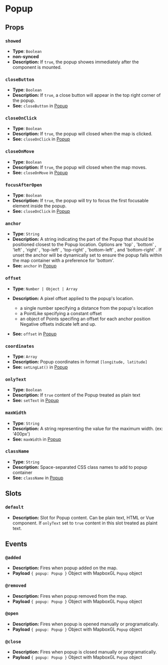 # Popup

## Props

### `showed`

- **Type**: `Boolean`
- **non-synced**
- **Description:** If `true`, the popup showes immediately after the component is mounted.

### `closeButton`

- **Type**: `Boolean`
- **Description:** If `true`, a close button will appear in the top right corner of the popup.
- **See:** `closeButton` in [Popup](https://docs.mapbox.com/mapbox-gl-js/api/#popup)

### `closeOnClick`

- **Type**: `Boolean`
- **Description:** If `true`, the popup will closed when the map is clicked.
- **See:** `closeOnClick` in [Popup](https://docs.mapbox.com/mapbox-gl-js/api/#popup)

### `closeOnMove`

- **Type**: `Boolean`
- **Description:** If `true`, the popup will closed when the map moves.
- **See:** `closeOnMove` in [Popup](https://docs.mapbox.com/mapbox-gl-js/api/#popup)

### `focusAfterOpen`

- **Type**: `Boolean`
- **Description:** If `true`, the popup will try to focus the first focusable element inside the popup.
- **See:** `closeOnClick` in [Popup](https://docs.mapbox.com/mapbox-gl-js/api/#popup)

### `anchor`

- **Type**: `String`
- **Description:** A string indicating the part of the Popup that should be positioned closest to the Popup location. Options are 'top' , 'bottom' , 'left' , 'right' , 'top-left' , 'top-right' , 'bottom-left' , and 'bottom-right' . If unset the anchor will be dynamically set to ensure the popup falls within the map container with a preference for 'bottom'.
- **See:** `anchor` in [Popup](https://docs.mapbox.com/mapbox-gl-js/api/#popup)

### `offset`

- **Type**: `Number | Object | Array`
- **Description:** A pixel offset applied to the popup's location.

  - a single number specifying a distance from the popup's location
  - a PointLike specifying a constant offset
  - an object of Points specifing an offset for each anchor position Negative offsets indicate left and up.

- **See:** `offset` in [Popup](https://docs.mapbox.com/mapbox-gl-js/api/#popup)

### `coordinates`

- **Type**: `Array`
- **Description:** Popup coordinates in format `[longitude, latitude]`
- **See:** `setLngLat()` in [Popup](https://docs.mapbox.com/mapbox-gl-js/api/#popup#setlnglat)

### `onlyText`

- **Type**: `Boolean`
- **Description:** If `true` content of the Popup treated as plain text
- **See:** `setText` in [Popup](https://docs.mapbox.com/mapbox-gl-js/api/#popup#settext)

### `maxWidth`

- **Type**: `String`
- **Description:** A string representing the value for the maximum width. (ex: '400px')
- **See:** `maxWidth` in [Popup](https://docs.mapbox.com/mapbox-gl-js/api/#popup#setmaxwidth)

### `className`

- **Type**: `String`
- **Description:** Space-separated CSS class names to add to popup container
- **See:** `className` in [Popup](https://docs.mapbox.com/mapbox-gl-js/api/markers/#popup#addclassname)

## Slots

### `default`

- **Description:** Slot for Popup content. Can be plain text, HTML or Vue component. If `onlyText` set to `true` content in this slot treated as plaint text.

## Events

### `@added`

- **Description:** Fires when popup added on the map.
- **Payload** `{ popup: Popup }` Object with MapboxGL `Popup` object

### `@removed`

- **Description:** Fires when popup removed from the map.
- **Payload** `{ popup: Popup }` Object with MapboxGL `Popup` object

### `@open`

- **Description:** Fires when popup is opened manually or programatically.
- **Payload** `{ popup: Popup }` Object with MapboxGL `Popup` object

### `@close`

- **Description:** Fires when popup is closed manually or programatically.
- **Payload** `{ popup: Popup }` Object with MapboxGL `Popup` object
